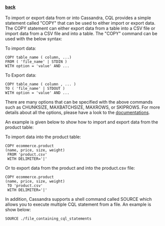 #### [back](basic_features_main.md)


To import or export data from or into Cassandra, CQL provides a simple statement called "COPY" that can be used to either import or export data. The COPY statement can either export data from a table into a CSV file or import data from a CSV file and into a table. The "COPY" command can be used with the below syntax:

To import data: 

````
COPY table_name ( column, ...)
FROM ( 'file_name' | STDIN )
WITH option = 'value' AND ...
````

To Export data:

````
COPY table_name ( column , ... )
TO ( 'file_name' | STDOUT )
WITH option = 'value' AND ...
````

There are many options that can be specified with the above commands such as CHUNKSIZE, MAXBATCHSIZE, MAXROWS, or SKIPROWS.  For more details about all the options, please have a look to the [documentations](http://docs.datastax.com/en//cql/3.1/cql/cql_reference/copy_r.html).

An example is given below to show how to import and export data from the product table:


To import data into the product table:

````
COPY ecommerce.product
(name, price, size, weight)
 FROM 'product.csv'
 WITH DELIMITER='|'
````

Or to export data from the product and into the product.csv file:

````
COPY ecommerce.product
(name, price, size, weight)
 TO 'product.csv'
 WITH DELIMITER='|'
````


In addition, Cassandra supports a shell command called SOURCE which allows you to execute multiple CQL statement from a file. An example is show below:


````
SOURCE ./file_containing_cql_statements
````